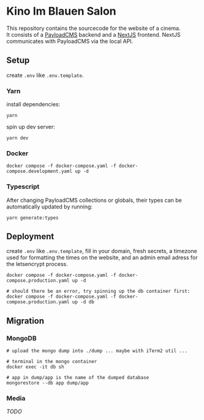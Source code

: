 # Kino Im Blauen Salon

This repository contains the sourcecode for the website of a cinema.  
It consists of a [PayloadCMS](https://payloadcms.com/) backend and a [NextJS](https://nextjs.org/) frontend. NextJS communicates with PayloadCMS via the local API.

## Setup

create `.env` like `.env.template`. 

### Yarn

install dependencies:
```
yarn
```

spin up dev server:
```
yarn dev
```

### Docker

```
docker compose -f docker-compose.yaml -f docker-compose.development.yaml up -d
```

### Typescript

After changing PayloadCMS collections or globals, their types can be automatically updated by running:

```
yarn generate:types
```

## Deployment

create `.env` like `.env.template`, fill in your domain, fresh secrets, a timezone used for formatting the
times on the website, and an admin email adress for the letsencrypt process.

```
docker compose -f docker-compose.yaml -f docker-compose.production.yaml up -d

# should there be an error, try spinning up the db container first:
docker compose -f docker-compose.yaml -f docker-compose.production.yaml up -d db
```

## Migration

### MongoDB

```
# upload the mongo dump into ./dump ... maybe with iTerm2 util ...

# terminal in the mongo container
docker exec -it db sh

# app in dump/app is the name of the dumped database
mongorestore --db app dump/app
```

### Media

*TODO*